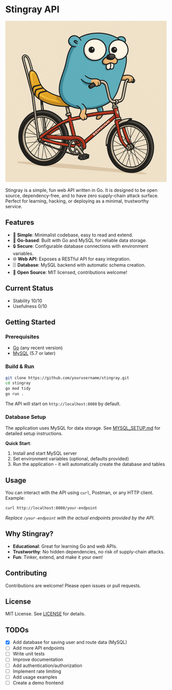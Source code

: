 # Stingray API

![Banana Seat](Banana_Seat.png)

Stingray is a simple, fun web API written in Go. It is designed to be open source, dependency-free, and to have zero supply-chain attack surface. Perfect for learning, hacking, or deploying as a minimal, trustworthy service.

## Features

- 🚀 **Simple**: Minimalist codebase, easy to read and extend.
- 🦀 **Go-based**: Built with Go and MySQL for reliable data storage.
- 🔒 **Secure**: Configurable database connections with environment variables.
- 🌐 **Web API**: Exposes a RESTful API for easy integration.
- 🗄️ **Database**: MySQL backend with automatic schema creation.
- 👐 **Open Source**: MIT licensed, contributions welcome!

## Current Status

- Stability 10/10
- Usefulness 0/10

## Getting Started

### Prerequisites
- [Go](https://golang.org/dl/) (any recent version)
- [MySQL](https://dev.mysql.com/downloads/) (5.7 or later)

### Build & Run

```bash
git clone https://github.com/yourusername/stingray.git
cd stingray
go mod tidy
go run .
```

The API will start on `http://localhost:8080` by default.

### Database Setup

The application uses MySQL for data storage. See [MYSQL_SETUP.md](MYSQL_SETUP.md) for detailed setup instructions.

**Quick Start**:
1. Install and start MySQL server
2. Set environment variables (optional, defaults provided)
3. Run the application - it will automatically create the database and tables

## Usage

You can interact with the API using `curl`, Postman, or any HTTP client. Example:

```bash
curl http://localhost:8080/your-endpoint
```

_Replace `/your-endpoint` with the actual endpoints provided by the API._

## Why Stingray?
- **Educational**: Great for learning Go and web APIs.
- **Trustworthy**: No hidden dependencies, no risk of supply-chain attacks.
- **Fun**: Tinker, extend, and make it your own!

## Contributing

Contributions are welcome! Please open issues or pull requests.

## License

MIT License. See [LICENSE](LICENSE) for details.

## TODOs

- [x] Add database for saving user and route data (MySQL)
- [ ] Add more API endpoints
- [ ] Write unit tests
- [ ] Improve documentation
- [ ] Add authentication/authorization
- [ ] Implement rate limiting
- [ ] Add usage examples
- [ ] Create a demo frontend